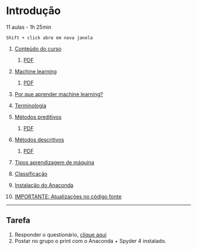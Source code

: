 # Introdução

11 aulas - 1h 25min
    
    Shift + click abre em nova janela

1. [Conteúdo do curso](https://drive.google.com/file/d/1N8MRztl2TNqbzBUVtEjvFtYR6CxnlKxi/view?usp=sharing)
    1. [PDF](https://drive.google.com/file/d/1W-ia9hPlfHOYsZ0XWb1IWNahQQgKVIs0/view?usp=sharing)

1. [Machine learning](https://drive.google.com/file/d/1AwiF2aV3qmQFgbJyPsWEl5MzE4dwlxNW/view?usp=sharing)
    1. [PDF](https://drive.google.com/file/d/1F-OpEV3pTMBSrGzh1SL13ej0uhXoSEQ6/view?usp=sharing)
1. [Por que aprender machine learning?](https://drive.google.com/file/d/1UiNMhv7FvaBvbWt-A5nndqhsH1rGZ_Ny/view?usp=sharing)
1. [Terminologia](https://drive.google.com/file/d/1ChDC5yzDUL8E1XX6sAJRhrP6W576CNQ9/view?usp=sharing)
1. [Métodos preditivos](https://drive.google.com/file/d/1G5DHki8aSA-S-57L4PyTLLKJPJlmcgru/view?usp=sharing)
    1. [PDF](https://drive.google.com/file/d/1t8OdNhNHzYh10DQ32kWPCnmU255bkbeM/view?usp=sharing)
1. [Métodos descritivos](https://drive.google.com/file/d/1hxrVEOP2ckICyt5yszUXOvuGuBe2SlK7/view?usp=sharing)
    1. [PDF](https://drive.google.com/file/d/1jjgZFb4RO1zWKRUwEianeKqG5tgsZyPg/view?usp=sharing)
1. [Tipos aprendizagem de máquina](https://drive.google.com/file/d/1TIt13dtHzVTnzvTE5dl58uHHVZgtSs3u/view?usp=sharing)
1. [Classificação](https://drive.google.com/file/d/1j8OhhCT8a_WhqzJMBWk8r5Av27bthZ8I/view?usp=sharing)
1. [Instalação do Anaconda](https://drive.google.com/file/d/1O7W3ofZw_BKlqwz9eUyj3MZobhmCxr7x/view?usp=sharing)


1. [IMPORTANTE: Atualizações no código fonte](https://drive.google.com/file/d/1J2cr2pHQQQV7iWiWOFl2SOJ9hI7iLDMp/view?usp=sharing)


-----------
## Tarefa
1. Responder o questionário, [clique aqui](https://forms.gle/Ag7AD3H15JpqGX2J7)
1. Postar no grupo o print com o Anaconda + Spyder 4 instalado.